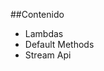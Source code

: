 ##Contenido

- Lambdas <!-- .element: class="fragment" --> 
- Default Methods <!-- .element: class="fragment" --> 
- Stream Api <!-- .element: class="fragment" --> 
